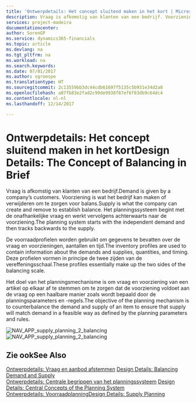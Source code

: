 ```yaml
---
title: 'Ontwerpdetails: Het concept sluitend maken in het kort | Microsoft Docs'
description: Vraag is afkomstig van klanten van een bedrijf. Voorziening is wat het bedrijf kan maken of verwijderen om te zorgen voor balans. Het planningssysteem begint met de onafhankelijke vraag en werkt vervolgens achterwaarts naar de voorziening.
services: project-madeira
documentationcenter: 
author: SorenGP
ms.service: dynamics365-financials
ms.topic: article
ms.devlang: na
ms.tgt_pltfrm: na
ms.workload: na
ms.search.keywords: 
ms.date: 07/01/2017
ms.author: sgroespe
ms.translationtype: HT
ms.sourcegitcommit: 2c13559bb3dc44cdb61697f5135c5b931e34d2a8
ms.openlocfilehash: a87fb83e2fad2c99de9938f87ef6f83db9c64dc4
ms.contentlocale: nl-nl
ms.lasthandoff: 12/14/2017

---
```

# <a name="design-details-the-concept-of-balancing-in-brief"></a><span data-ttu-id="218f8-105">Ontwerpdetails: Het concept sluitend maken in het kort</span><span class="sxs-lookup"><span data-stu-id="218f8-105">Design Details: The Concept of Balancing in Brief</span></span>
<span data-ttu-id="218f8-106">Vraag is afkomstig van klanten van een bedrijf.</span><span class="sxs-lookup"><span data-stu-id="218f8-106">Demand is given by a company’s customers.</span></span> <span data-ttu-id="218f8-107">Voorziening is wat het bedrijf kan maken of verwijderen om te zorgen voor balans.</span><span class="sxs-lookup"><span data-stu-id="218f8-107">Supply is what the company can create and remove to establish balance.</span></span> <span data-ttu-id="218f8-108">Het planningssysteem begint met de onafhankelijke vraag en werkt vervolgens achterwaarts naar de voorziening.</span><span class="sxs-lookup"><span data-stu-id="218f8-108">The planning system starts with the independent demand and then tracks backwards to the supply.</span></span>  
  
 <span data-ttu-id="218f8-109">De voorraadprofielen worden gebruikt om gegevens te bevatten over de vraag en voorzieningen, aantallen en tijd.</span><span class="sxs-lookup"><span data-stu-id="218f8-109">The inventory profiles are used to contain information about the demands and supplies, quantities, and timing.</span></span> <span data-ttu-id="218f8-110">Deze profielen vormen in principe de twee zijden van de vereffeningsschaal.</span><span class="sxs-lookup"><span data-stu-id="218f8-110">These profiles essentially make up the two sides of the balancing scale.</span></span>  
  
 <span data-ttu-id="218f8-111">Het doel van het planningsmechanisme is om vraag en voorziening van een artikel op elkaar af te stemmen om te zorgen dat de voorziening voldoet aan de vraag op een haalbare manier zoals wordt bepaald door de planningsparameters en -regels.</span><span class="sxs-lookup"><span data-stu-id="218f8-111">The objective of the planning mechanism is to counterbalance the demand and supply of an item to ensure that supply will match demand in a feasible way as defined by the planning parameters and rules.</span></span>  
  
 <span data-ttu-id="218f8-112">![](media/nav_app_supply_planning_2_balancing.png "NAV_APP_supply_planning_2_balancing")</span><span class="sxs-lookup"><span data-stu-id="218f8-112">![](media/nav_app_supply_planning_2_balancing.png "NAV_APP_supply_planning_2_balancing")</span></span>  
  
## <a name="see-also"></a><span data-ttu-id="218f8-113">Zie ook</span><span class="sxs-lookup"><span data-stu-id="218f8-113">See Also</span></span>  
 <span data-ttu-id="218f8-114">[Ontwerpdetails: Vraag en aanbod afstemmen](design-details-balancing-demand-and-supply.md) </span><span class="sxs-lookup"><span data-stu-id="218f8-114">[Design Details: Balancing Demand and Supply](design-details-balancing-demand-and-supply.md) </span></span>  
 <span data-ttu-id="218f8-115">[Ontwerpdetails: Centrale begrippen van het planningssysteem](design-details-central-concepts-of-the-planning-system.md) </span><span class="sxs-lookup"><span data-stu-id="218f8-115">[Design Details: Central Concepts of the Planning System](design-details-central-concepts-of-the-planning-system.md) </span></span>  
 [<span data-ttu-id="218f8-116">Ontwerpdetails: Voorraadplanning</span><span class="sxs-lookup"><span data-stu-id="218f8-116">Design Details: Supply Planning</span></span>](design-details-supply-planning.md)
